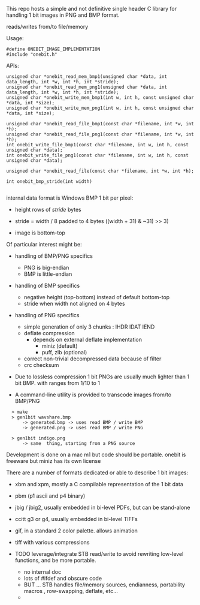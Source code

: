 This repo hosts a simple and not definitive single header C library for handling
1 bit images in PNG and BMP format.

reads/writes from/to file/memory

Usage:
```
#define ONEBIT_IMAGE_IMPLEMENTATION
#include "onebit.h" 
```

APIs:
```
unsigned char *onebit_read_mem_bmp1(unsigned char *data, int data_length, int *w, int *h, int *stride);
unsigned char *onebit_read_mem_png1(unsigned char *data, int data_length, int *w, int *h, int *stride);
unsigned char *onebit_write_mem_bmp1(int w, int h, const unsigned char *data, int *size);
unsigned char *onebit_write_mem_png1(int w, int h, const unsigned char *data, int *size);

unsigned char *onebit_read_file_bmp1(const char *filename, int *w, int *h);
unsigned char *onebit_read_file_png1(const char *filename, int *w, int *h);
int onebit_write_file_bmp1(const char *filename, int w, int h, const unsigned char *data);
int onebit_write_file_png1(const char *filename, int w, int h, const unsigned char *data);

unsigned char *onebit_read_file(const char *filename, int *w, int *h);

int onebit_bmp_stride(int width)


```

internal data format is Windows BMP 1 bit per pixel:

+ height rows of *stride* bytes

+ stride = width / 8 padded to 4 bytes ((width + 31) & ~31) >> 3)

+ image is bottom-top

Of particular interest might be:
- handling of BMP/PNG specifics
  - PNG is big-endian
  - BMP is little-endian
  
- handling of BMP specifics
   - negative height (top-bottom) instead of default bottom-top
   - stride when width not aligned on 4 bytes
 
- handling of PNG specifics
   - simple generation of only 3 chunks : IHDR IDAT IEND
   - deflate compression
     - depends on external deflate implementation
         - miniz (default)
         - puff, zlb (optional)
  - correct non-trivial decompressed data because of filter
  - crc checksum
 
- Due to lossless compression 1 bit PNGs are usually much lighter than 1 bit BMP.
  with ranges from 1/10 to 1


- A command-line utility is provided to transcode images from/to BMP/PNG
``` 
  > make
  > gen1bit wavshare.bmp
      -> generated.bmp -> uses read BMP / write BMP 
      -> generated.png -> uses read BMP / write PNG

  > gen1bit indigo.png
      -> same  thing, starting from a PNG source
```  
  
  Development is done on a mac m1 but code should be portable.
  onebit is freeware but miniz has its own license

There are a number of formats dedicated or able to describe 1 bit images:
- xbm and xpm, mostly a C compilable representation of the 1 bit data
- pbm (p1 ascii and p4 binary)
- jbig / jbig2, usually embedded in bi-level PDFs, but can be stand-alone
- ccitt g3 or g4, usually embedded in bi-level TIFFs
- gif, in a standard 2 color palette. allows animation
- tiff with various compressions


- TODO  leverage/integrate STB read/write to avoid rewriting low-level functions, and be more portable.
   - no internal doc
   - lots of #ifdef and obscure code
   - BUT ... STB handles file/memory sources, endianness, portability macros , row-swapping, deflate, etc...
   - 
